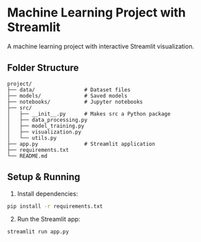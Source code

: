 # Machine Learning Project with Streamlit

A machine learning project with interactive Streamlit visualization.

## Folder Structure

```
project/
├── data/                # Dataset files
├── models/              # Saved models
├── notebooks/           # Jupyter notebooks
├── src/
│   ├── __init__.py      # Makes src a Python package
│   ├── data_processing.py
│   ├── model_training.py
│   ├── visualization.py
│   └── utils.py
├── app.py               # Streamlit application
├── requirements.txt
└── README.md
```

## Setup & Running

1. Install dependencies:
```bash
pip install -r requirements.txt
```

2. Run the Streamlit app:
```bash
streamlit run app.py
```
